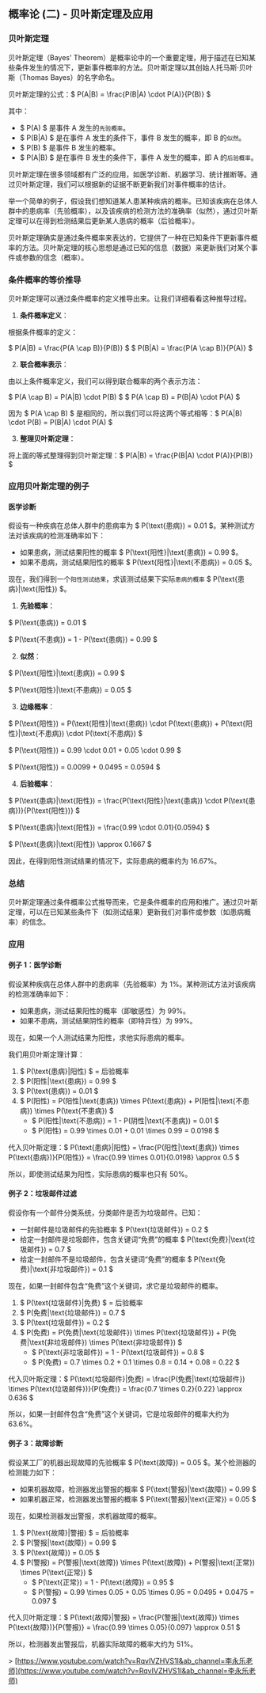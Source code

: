 ## 概率论 (二) - 贝叶斯定理及应用 
### 贝叶斯定理

贝叶斯定理（Bayes' Theorem）是概率论中的一个重要定理，用于描述在已知某些条件发生的情况下，更新事件概率的方法。贝叶斯定理以其创始人托马斯·贝叶斯（Thomas Bayes）的名字命名。

贝叶斯定理的公式：$ P(A|B) = \frac{P(B|A) \cdot P(A)}{P(B)} $

其中：

- $ P(A) $ 是事件 A 发生的`先验概率`。
- $ P(B|A) $ 是在事件 A 发生的条件下，事件 B 发生的概率，即 B 的`似然`。
- $ P(B) $ 是事件 B 发生的概率。
- $ P(A|B) $ 是在事件 B 发生的条件下，事件 A 发生的概率，即 A 的`后验概率`。

贝叶斯定理在很多领域都有广泛的应用，如医学诊断、机器学习、统计推断等。通过贝叶斯定理，我们可以根据新的证据不断更新我们对事件概率的估计。

举一个简单的例子，假设我们想知道某人患某种疾病的概率。已知该疾病在总体人群中的患病率（先验概率），以及该疾病的检测方法的准确率（似然），通过贝叶斯定理可以在得到检测结果后更新某人患病的概率（后验概率）。

贝叶斯定理确实是通过条件概率来表达的，它提供了一种在已知条件下更新事件概率的方法。贝叶斯定理的核心思想是通过已知的信息（数据）来更新我们对某个事件或参数的信念（概率）。


### 条件概率的等价推导

贝叶斯定理可以通过条件概率的定义推导出来。让我们详细看看这种推导过程。

1. **条件概率定义**：

根据条件概率的定义：

$ P(A|B) = \frac{P(A \cap B)}{P(B)} $
$ P(B|A) = \frac{P(A \cap B)}{P(A)} $

2. **联合概率表示**：

由以上条件概率定义，我们可以得到联合概率的两个表示方法：

$ P(A \cap B) = P(A|B) \cdot P(B) $
$ P(A \cap B) = P(B|A) \cdot P(A) $

因为 $ P(A \cap B) $ 是相同的，所以我们可以将这两个等式相等：$ P(A|B) \cdot P(B) = P(B|A) \cdot P(A) $

3. **整理贝叶斯定理**：

将上面的等式整理得到贝叶斯定理：$ P(A|B) = \frac{P(B|A) \cdot P(A)}{P(B)} $

### 应用贝叶斯定理的例子

#### 医学诊断

假设有一种疾病在总体人群中的患病率为 $ P(\text{患病}) = 0.01 $。某种测试方法对该疾病的检测准确率如下：

- 如果患病，测试结果阳性的概率 $ P(\text{阳性}|\text{患病}) = 0.99 $。
- 如果不患病，测试结果阳性的概率 $ P(\text{阳性}|\text{不患病}) = 0.05 $。

现在，我们得到一个`阳性测试结果`，求该测试结果下实际`患病的概率` $ P(\text{患病}|\text{阳性}) $。

1. **先验概率**：

$ P(\text{患病}) = 0.01 $

$ P(\text{不患病}) = 1 - P(\text{患病}) = 0.99 $

2. **似然**：

$ P(\text{阳性}|\text{患病}) = 0.99 $

$ P(\text{阳性}|\text{不患病}) = 0.05 $

3. **边缘概率**：

$ P(\text{阳性}) = P(\text{阳性}|\text{患病}) \cdot P(\text{患病}) + P(\text{阳性}|\text{不患病}) \cdot P(\text{不患病}) $

$ P(\text{阳性}) = 0.99 \cdot 0.01 + 0.05 \cdot 0.99 $

$ P(\text{阳性}) = 0.0099 + 0.0495 = 0.0594 $

4. **后验概率**：


$ P(\text{患病}|\text{阳性}) = \frac{P(\text{阳性}|\text{患病}) \cdot P(\text{患病})}{P(\text{阳性})} $

$ P(\text{患病}|\text{阳性}) = \frac{0.99 \cdot 0.01}{0.0594} $

$ P(\text{患病}|\text{阳性}) \approx 0.1667 $

因此，在得到阳性测试结果的情况下，实际患病的概率约为 16.67%。

### 总结

贝叶斯定理通过条件概率公式推导而来，它是条件概率的应用和推广。通过贝叶斯定理，可以在已知某些条件下（如测试结果）更新我们对事件或参数（如患病概率）的信念。


### 应用

#### 例子 1：医学诊断

假设某种疾病在总体人群中的患病率（先验概率）为 1%。某种测试方法对该疾病的检测准确率如下：

- 如果患病，测试结果阳性的概率（即敏感性）为 99%。
- 如果不患病，测试结果阴性的概率（即特异性）为 99%。

现在，如果一个人测试结果为阳性，求他实际患病的概率。

我们用贝叶斯定理计算：

1. $ P(\text{患病}|阳性) $ = 后验概率
2. $ P(阳性|\text{患病}) = 0.99 $
3. $ P(\text{患病}) = 0.01 $
4. $ P(阳性) = P(阳性|\text{患病}) \times P(\text{患病}) + P(阳性|\text{不患病}) \times P(\text{不患病}) $
   - $ P(阳性|\text{不患病}) = 1 - P(阴性|\text{不患病}) = 0.01 $
   - $ P(阳性) = 0.99 \times 0.01 + 0.01 \times 0.99 = 0.0198 $

代入贝叶斯定理：$ P(\text{患病}|阳性) = \frac{P(阳性|\text{患病}) \times P(\text{患病})}{P(阳性)} = \frac{0.99 \times 0.01}{0.0198} \approx 0.5 $

所以，即使测试结果为阳性，实际患病的概率也只有 50%。

#### 例子 2：垃圾邮件过滤

假设你有一个邮件分类系统，分类邮件是否为垃圾邮件。已知：

- 一封邮件是垃圾邮件的先验概率 $ P(\text{垃圾邮件}) = 0.2 $
- 给定一封邮件是垃圾邮件，包含关键词“免费”的概率 $ P(\text{免费}|\text{垃圾邮件}) = 0.7 $
- 给定一封邮件不是垃圾邮件，包含关键词“免费”的概率 $ P(\text{免费}|\text{非垃圾邮件}) = 0.1 $

现在，如果一封邮件包含“免费”这个关键词，求它是垃圾邮件的概率。

1. $ P(\text{垃圾邮件}|免费) $ = 后验概率
2. $ P(免费|\text{垃圾邮件}) = 0.7 $
3. $ P(\text{垃圾邮件}) = 0.2 $
4. $ P(免费) = P(免费|\text{垃圾邮件}) \times P(\text{垃圾邮件}) + P(免费|\text{非垃圾邮件}) \times P(\text{非垃圾邮件}) $
   - $ P(\text{非垃圾邮件}) = 1 - P(\text{垃圾邮件}) = 0.8 $
   - $ P(免费) = 0.7 \times 0.2 + 0.1 \times 0.8 = 0.14 + 0.08 = 0.22 $

代入贝叶斯定理：$ P(\text{垃圾邮件}|免费) = \frac{P(免费|\text{垃圾邮件}) \times P(\text{垃圾邮件})}{P(免费)} = \frac{0.7 \times 0.2}{0.22} \approx 0.636 $

所以，如果一封邮件包含“免费”这个关键词，它是垃圾邮件的概率大约为 63.6%。

#### 例子 3：故障诊断

假设某工厂的机器出现故障的先验概率 $ P(\text{故障}) = 0.05 $。某个检测器的检测能力如下：

- 如果机器故障，检测器发出警报的概率 $ P(\text{警报}|\text{故障}) = 0.99 $
- 如果机器正常，检测器发出警报的概率 $ P(\text{警报}|\text{正常}) = 0.05 $

现在，如果检测器发出警报，求机器故障的概率。

1. $ P(\text{故障}|警报) $ = 后验概率
2. $ P(警报|\text{故障}) = 0.99 $
3. $ P(\text{故障}) = 0.05 $
4. $ P(警报) = P(警报|\text{故障}) \times P(\text{故障}) + P(警报|\text{正常}) \times P(\text{正常}) $
   - $ P(\text{正常}) = 1 - P(\text{故障}) = 0.95 $
   - $ P(警报) = 0.99 \times 0.05 + 0.05 \times 0.95 = 0.0495 + 0.0475 = 0.097 $

代入贝叶斯定理：$ P(\text{故障}|警报) = \frac{P(警报|\text{故障}) \times P(\text{故障})}{P(警报)} = \frac{0.99 \times 0.05}{0.097} \approx 0.51 $

所以，检测器发出警报后，机器实际故障的概率大约为 51%。


\> [https://www.youtube.com/watch?v=RqvIVZHVS1I&ab_channel=李永乐老师](https://www.youtube.com/watch?v=RqvIVZHVS1I&ab_channel=李永乐老师)